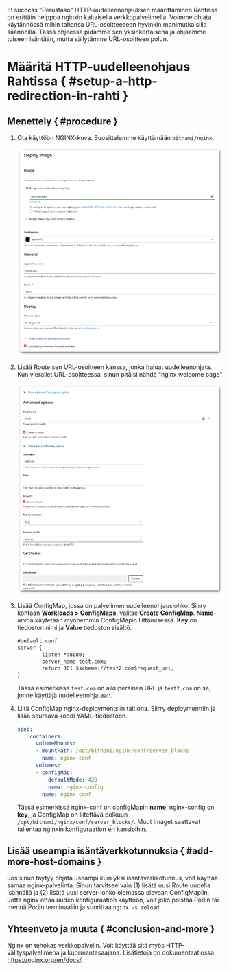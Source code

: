!!! success "Perustaso"
    HTTP-uudelleenohjauksen määrittäminen Rahtissa on erittäin helppoa nginxin kaltaisella verkkopalvelimella. Voimme ohjata käytännössä mihin tahansa URL-osoitteeseen hyvinkin monimutkaisilla säännöillä. Tässä ohjeessa pidämme sen yksinkertaisena ja ohjaamme toiseen isäntään, mutta säilytämme URL-osoitteen polun.

# Määritä HTTP-uudelleenohjaus Rahtissa { #setup-a-http-redirection-in-rahti }

## Menettely { #procedure }

1. Ota käyttöön NGINX-kuva. Suosittelemme käyttämään `bitnami/nginx`

    ![bitnami/nginx](../../img/bitnami-nginx-deploy.png)

1. Lisää Route sen URL-osoitteen kanssa, jonka haluat uudelleenohjata. Kun vierailet URL-osoitteessa, sinun pitäisi nähdä "nginx welcome page"

    ![route](../../img/create-route-nginx.png)

1. Lisää ConfigMap, jossa on palvelimen uudelleenohjauslohko. Siirry kohtaan **Workloads > ConfigMaps**, valitse **Create ConfigMap**. **Name**-arvoa käytetään myöhemmin ConfigMapin liittämisessä. **Key** on tiedoston nimi ja **Value** tiedoston sisältö. 

    ```nginx
    #default.conf
    server {
            listen *:8080;
            server_name test.com;
            return 301 $scheme://test2.com$request_uri;
    }
    ```

    Tässä esimerkissä `test.com` on alkuperäinen URL ja `test2.com` on se, jonne käyttäjä uudelleenohjataan.

1. Liitä ConfigMap nginx-deploymentsiin taltiona. Siirry deploymenttiin ja lisää seuraava koodi YAML-tiedostoon.

    ```yaml
    spec:
        containers:
          volumeMounts:
          - mountPath: /opt/bitnami/nginx/conf/server_blocks
            name: nginx-conf
          volumes:
          - configMap:
              defaultMode: 420
              name: nginx-config
            name: nginx-conf
    ```

    Tässä esimerkissä nginx-conf on configMapin **name**, nginx-config on **key**, ja ConfigMap on liitettävä polkuun `/opt/bitnami/nginx/conf/server_blocks/`. Muut imaget saattavat tallentaa nginxin konfiguraation eri kansioihin.

## Lisää useampia isäntäverkkotunnuksia { #add-more-host-domains }

Jos sinun täytyy ohjata useampi kuin yksi isäntäverkkotunnus, voit käyttää samaa nginx-palvelinta. Sinun tarvitsee vain (1) lisätä uusi Route uudella isännällä ja (2) lisätä uusi server-lohko olemassa olevaan ConfigMapiin. Jotta nginx ottaa uuden konfiguraation käyttöön, voit joko poistaa Podin tai mennä Podin terminaaliin ja suorittaa `nginx -s reload`.

## Yhteenveto ja muuta { #conclusion-and-more }

Nginx on tehokas verkkopalvelin. Voit käyttää sitä myös HTTP-välityspalvelimena ja kuormantasaajana. Lisätietoja on dokumentaatiossa: <https://nginx.org/en/docs/>.